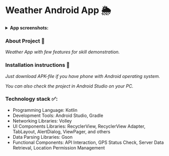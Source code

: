 # Weather Android App 🌦

<details><summary><b>App screenshots:</b></summary>
  <img src="https://github.com/Ib1za94/weatherapp/assets/132717217/ca77b767-4bf7-4612-bfa8-994b5a4a9e12">
  <img src="https://github.com/Ib1za94/weatherapp/assets/132717217/98621a1f-f453-4b83-b1e7-6c003868f5ab"></details>

### About Project 📝
<em>Weather App with few features for skill demonstration.</em>

### Installation instructions 📀
<em>Just download APK-file if you have phone with Android operating system.</em>
<p><em>You can also check the project in Android Studio on your PC.</em></p>

### Technology stack ✅:

<ul>
  <li>Programming Language: Kotlin</li>
  <li>Development Tools: Android Studio, Gradle</li>
  <li>Networking Libraries: Volley</li>
  <li>UI Components Libraries: RecyclerView, RecyclerView Adapter, TabLayout, AlertDialog, ViewPager, and others</li>
  <li>Data Parsing Libraries: Gson</li>
  <li>Functional Components: API Interaction, GPS Status Check, Server Data Retrieval, Location Permission Management</li>
</ul>

